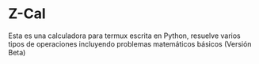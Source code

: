 # Z-Cal
Esta es una calculadora para termux escrita en Python, resuelve varios tipos de operaciones incluyendo problemas matemáticos básicos (Versión Beta)
